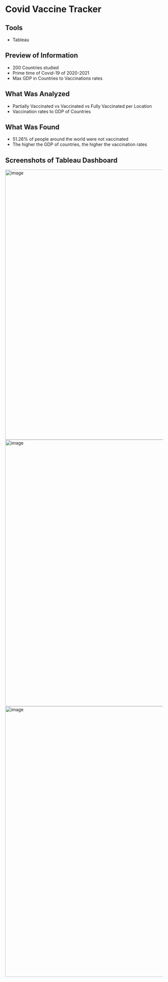 <h1>Covid Vaccine Tracker</h1>

<h2>Tools</h2>

- Tableau

<h2>Preview of Information</h2>

- 200 Countries studied
- Prime time of Covid-19 of 2020-2021
- Max GDP in Countries to Vaccinations rates

<h2>What Was Analyzed</h2>

- Partially Vaccinated vs Vaccinated vs Fully Vaccinated per Location
- Vaccination rates to GDP of Countries

<h2>What Was Found</h2>

- 51.26% of people around the world were not vaccinated
- The higher the GDP of countries, the higher the vaccination rates

<h2>Screenshots of Tableau Dashboard</h2>

<img width="862" alt="image" src="https://github.com/user-attachments/assets/a889abf7-6761-44ee-a5b3-c2f3de2b23e4">
<img width="851" alt="image" src="https://github.com/user-attachments/assets/d4562404-723a-476f-b592-62aa0ca10673">
<img width="864" alt="image" src="https://github.com/user-attachments/assets/1d3a33b4-484e-44ef-b15f-f0048f68eae3">
